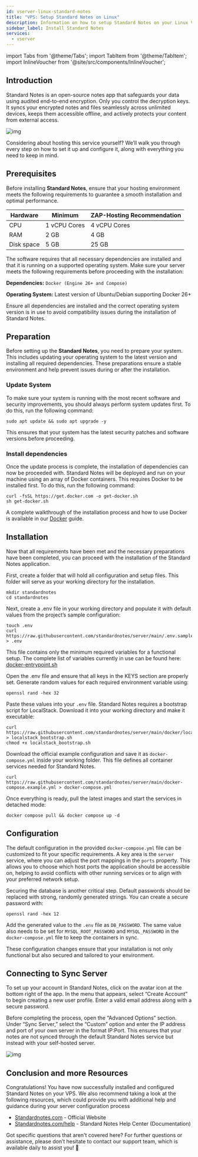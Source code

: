 ```yaml
---
id: vserver-linux-standard-notes
title: "VPS: Setup Standard Notes on Linux"
description: Information on how to setup Standard Notes on your Linux VPS from ZAP-Hosting 
sidebar_label: Install Standard Notes
services:
  - vserver
---
```


import Tabs from '@theme/Tabs';
import TabItem from '@theme/TabItem';
import InlineVoucher from '@site/src/components/InlineVoucher';

## Introduction

Standard Notes is an open-source notes app that safeguards your data using audited end-to-end encryption. Only you control the decryption keys. It syncs your encrypted notes and files seamlessly across unlimited devices, keeps them accessible offline, and actively protects your content from external access. 

![img](https://screensaver01.zap-hosting.com/index.php/s/b6ZpyKJGny5qAon/preview)

Considering about hosting this service yourself? We’ll walk you through every step on how to set it up and configure it, along with everything you need to keep in mind.

<InlineVoucher />



## Prerequisites

Before installing **Standard Notes**, ensure that your hosting environment meets the following requirements to guarantee a smooth installation and optimal performance.

| Hardware   | Minimum      | ZAP-Hosting Recommendation |
| ---------- | ------------ | -------------------------- |
| CPU        | 1 vCPU Cores | 4 vCPU Cores               |
| RAM        | 2 GB         | 4 GB                       |
| Disk space | 5 GB         | 25 GB                      |

The software requires that all necessary dependencies are installed and that it is running on a supported operating system. Make sure your server meets the following requirements before proceeding with the installation:

**Dependencies:** `Docker (Engine 26+ and Compose)` 

**Operating System:** Latest version of Ubuntu/Debian supporting Docker 26+

Ensure all dependencies are installed and the correct operating system version is in use to avoid compatibility issues during the installation of Standard Notes.



## Preparation

Before setting up the **Standard Notes**, you need to prepare your system. This includes updating your operating system to the latest version and installing all required dependencies. These preparations ensure a stable environment and help prevent issues during or after the installation.


### Update System
To make sure your system is running with the most recent software and security improvements, you should always perform system updates first. To do this, run the following command:

```
sudo apt update && sudo apt upgrade -y
```
This ensures that your system has the latest security patches and software versions before proceeding.

### Install dependencies
Once the update process is complete, the installation of dependencies can now be proceeded with. Standard Notes will be deployed and run on your machine using an array of Docker containers. This requires Docker to be installed first. To do this, run the following command: 

```
curl -fsSL https://get.docker.com -o get-docker.sh
sh get-docker.sh
```

A complete walkthrough of the installation process and how to use Docker is available in our [Docker](vserver-linux-docker.md) guide.




## Installation
Now that all requirements have been met and the necessary preparations have been completed, you can proceed with the installation of the Standard Notes application.



First, create a folder that will hold all configuration and setup files. This folder will serve as your working directory for the installation.

```
mkdir standardnotes
cd standardnotes
```

Next, create a .env file in your working directory and populate it with default values from the project’s sample configuration:
```
touch .env
curl https://raw.githubusercontent.com/standardnotes/server/main/.env.sample > .env
```

This file contains only the minimum required variables for a functional setup. The complete list of variables currently in use can be found here: [docker-entrypoint.sh](https://github.com/standardnotes/server/blob/main/docker/docker-entrypoint.sh)

Open the .env file and ensure that all keys in the KEYS section are properly set. Generate random values for each required environment variable using:

```
openssl rand -hex 32
```

Paste these values into your `.env` file.  Standard Notes requires a bootstrap script for LocalStack. Download it into your working directory and make it executable:

```shell
curl https://raw.githubusercontent.com/standardnotes/server/main/docker/localstack_bootstrap.sh > localstack_bootstrap.sh
chmod +x localstack_bootstrap.sh
```

Download the official example configuration and save it as `docker-compose.yml` inside your working folder. This file defines all container services needed for Standard Notes.

```
curl https://raw.githubusercontent.com/standardnotes/server/main/docker-compose.example.yml > docker-compose.yml
```

Once everything is ready, pull the latest images and start the services in detached mode:

```
docker compose pull && docker compose up -d
```



## Configuration

The default configuration in the provided `docker-compose.yml` file can be customized to fit your specific requirements. A key area is the `server` service, where you can adjust the port mappings in the `ports` property. This allows you to choose which host ports the application should be accessible on, helping to avoid conflicts with other running services or to align with your preferred network setup.  

Securing the database is another critical step. Default passwords should be replaced with strong, randomly generated strings. You can create a secure password with:  

```
openssl rand -hex 12  
```

Add the generated value to the `.env` file as `DB_PASSWORD`. The same value also needs to be set for `MYSQL_ROOT_PASSWORD` and `MYSQL_PASSWORD` in the `docker-compose.yml` file to keep the containers in sync.  

These configuration changes ensure that your installation is not only functional but also secured and tailored to your environment.





## Connecting to Sync Server

To set up your account in Standard Notes, click on the avatar icon at the bottom right of the app. In the menu that appears, select “Create Account” to begin creating a new user profile. Enter a valid email address along with a secure password.  

Before completing the process, open the “Advanced Options” section. Under “Sync Server,” select the “Custom” option and enter the IP address and port of your own server in the format IP:Port. This ensures that your notes are not synced through the default Standard Notes service but instead with your self-hosted server.

![img](https://screensaver01.zap-hosting.com/index.php/s/tpsFzSQEokP9xit/download)





## Conclusion and more Resources

Congratulations! You have now successfully installed and configured Standard Notes on your VPS. We also recommend taking a look at the following resources, which could provide you with additional help and guidance during your server configuration process

- [Standardnotes.com](https://standardnotes.com/) - Official Website
- [Standardnotes.com/help](https://standardnotes.com/help) - Standard Notes Help Center (Documentation)

Got specific questions that aren't covered here? For further questions or assistance, please don’t hesitate to contact our support team, which is available daily to assist you! 🙂